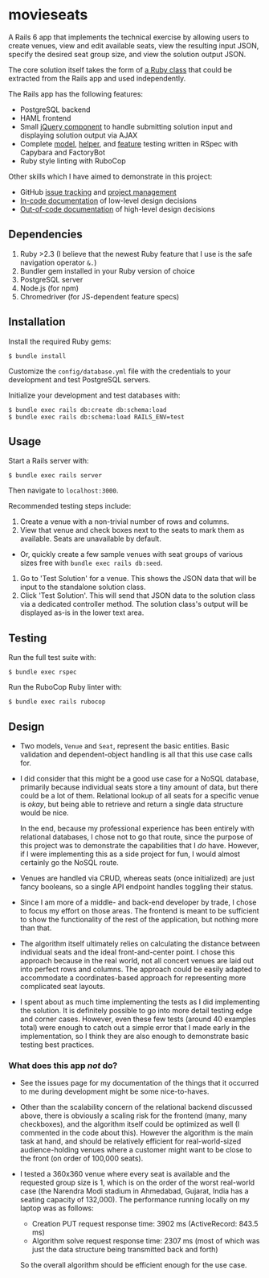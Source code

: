 # movieseats

A Rails 6 app that implements the technical exercise by allowing users to create venues, view and edit available seats, view the resulting input JSON, specify the desired seat group size, and view the solution output JSON.

The core solution itself takes the form of [a Ruby class](/app/helpers/movie_seats_solver.rb) that could be extracted from the Rails app and used independently.

The Rails app has the following features:

+ PostgreSQL backend
+ HAML frontend
+ Small [jQuery component](/app/javascript/packs/testSolution.js) to handle submitting solution input and displaying solution output via AJAX
+ Complete [model](/spec/models), [helper](/spec/helpers), and [feature](/spec/features) testing written in RSpec with Capybara and FactoryBot
+ Ruby style linting with RuboCop

Other skills which I have aimed to demonstrate in this project:

+ GitHub [issue tracking](https://github.com/dfaulken/movieseats/issues) and [project management](https://github.com/dfaulken/movieseats/projects/1)
+ [In-code documentation](https://github.com/dfaulken/movieseats/blob/8e2b2f69333cbf3e80b7cd4f567eae66860442bc/app/helpers/movie_seats_solver.rb#L45-L48) of low-level design decisions
+ [Out-of-code documentation](#design) of high-level design decisions

## Dependencies

1. Ruby >2.3 (I believe that the newest Ruby feature that I use is the safe navigation operator `&.`)
1. Bundler gem installed in your Ruby version of choice
1. PostgreSQL server
1. Node.js (for npm)
1. Chromedriver (for JS-dependent feature specs)

## Installation

Install the required Ruby gems:
```
$ bundle install
```

Customize the `config/database.yml` file with the credentials to your development and test PostgreSQL servers.

Initialize your development and test databases with:
```
$ bundle exec rails db:create db:schema:load
$ bundle exec rails db:schema:load RAILS_ENV=test
```

## Usage

Start a Rails server with:
```
$ bundle exec rails server
```

Then navigate to `localhost:3000`.

Recommended testing steps include:

1. Create a venue with a non-trivial number of rows and columns.
1. View that venue and check boxes next to the seats to mark them as available. Seats are unavailable by default.
  + Or, quickly create a few sample venues with seat groups of various sizes free with `bundle exec rails db:seed`.
1. Go to 'Test Solution' for a venue. This shows the JSON data that will be input to the standalone solution class.
1. Click 'Test Solution'. This will send that JSON data to the solution class via a dedicated controller method. The solution class's output will be displayed as-is in the lower text area.

## Testing

Run the full test suite with:

```
$ bundle exec rspec
```

Run the RuboCop Ruby linter with:
```
$ bundle exec rails rubocop
```

## Design

+ Two models, `Venue` and `Seat`, represent the basic entities. Basic validation and dependent-object handling is all that this use case calls for.
+ I did consider that this might be a good use case for a NoSQL database, primarily because individual seats store a tiny amount of data, but there could be a lot of them. Relational lookup of all seats for a specific venue is *okay*, but being able to retrieve and return a single data structure would be nice.

  In the end, because my professional experience has been entirely with relational databases, I chose not to go that route, since the purpose of this project was to demonstrate the capabilities that I *do* have. However, if I were implementing this as a side project for fun, I would almost certainly go the NoSQL route.
+ Venues are handled via CRUD, whereas seats (once initialized) are just fancy booleans, so a single API endpoint handles toggling their status.
+ Since I am more of a middle- and back-end developer by trade, I chose to focus my effort on those areas. The frontend is meant to be sufficient to show the functionality of the rest of the application, but nothing more than that.
+ The algorithm itself ultimately relies on calculating the distance between individual seats and the ideal front-and-center point. I chose this approach because in the real world, not all concert venues are laid out into perfect rows and columns. The approach could be easily adapted to accommodate a coordinates-based approach for representing more complicated seat layouts.
+ I spent about as much time implementing the tests as I did implementing the solution. It is definitely possible to go into more detail testing edge and corner cases. However, even these few tests (around 40 examples total) were enough to catch out a simple error that I made early in the implementation, so I think they are also enough to demonstrate basic testing best practices.

### What does this app *not* do?

+ See the issues page for my documentation of the things that it occurred to me during development might be some nice-to-haves.
+ Other than the scalability concern of the relational backend discussed above, there is obviously a scaling risk for the frontend (many, many checkboxes), and the algorithm itself could be optimized as well (I commented in the code about this). However the algorithm is the main task at hand, and should be relatively efficient for real-world-sized audience-holding venues where a customer might want to be close to the front (on order of 100,000 seats).
+ I tested a 360x360 venue where every seat is available and the requested group size is 1, which is on the order of the worst real-world case (the Narendra Modi stadium in Ahmedabad, Gujarat, India has a seating capacity of 132,000). The performance running locally on my laptop was as follows:
  + Creation PUT request response time: 3902 ms (ActiveRecord: 843.5 ms)
  + Algorithm solve request response time: 2307 ms (most of which was just the data structure being transmitted back and forth)

  So the overall algorithm should be efficient enough for the use case.